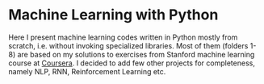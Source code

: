 # Machine Learning with Python

Here I present machine learning codes written in Python mostly from scratch, i.e.
without invoking specialized libraries.
Most of them (folders 1-8) are based on my solutions to exercises from Stanford machine learning course
at [Coursera](https://www.coursera.org/learn/machine-learning). I decided to add few other projects for completeness, namely NLP, RNN, Reinforcement Learning etc.
